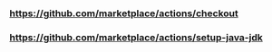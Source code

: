 ### https://github.com/marketplace/actions/checkout

### https://github.com/marketplace/actions/setup-java-jdk